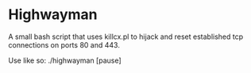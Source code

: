 # Highwayman
A small bash script that uses killcx.pl to hijack and reset established tcp connections on
ports 80 and 443.

Use like so:
./highwayman [pause]
